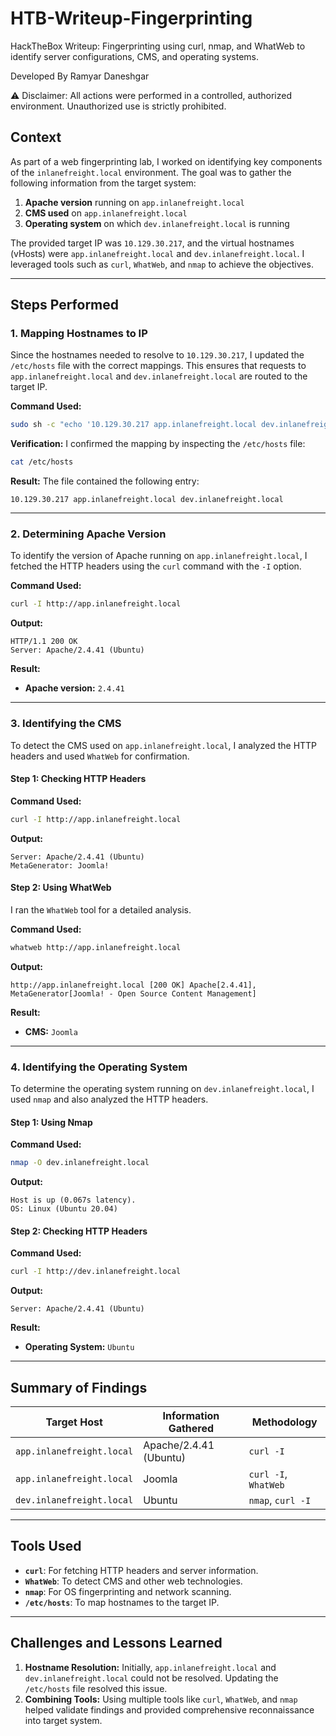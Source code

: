 # HTB-Writeup-Fingerprinting
HackTheBox Writeup: Fingerprinting using curl, nmap, and WhatWeb to identify server configurations, CMS, and operating systems.

Developed By Ramyar Daneshgar 

⚠️ Disclaimer: All actions were performed in a controlled, authorized environment. Unauthorized use is strictly prohibited.

## **Context**
As part of a web fingerprinting lab, I worked on identifying key components of the `inlanefreight.local` environment. The goal was to gather the following information from the target system:
1. **Apache version** running on `app.inlanefreight.local`
2. **CMS used** on `app.inlanefreight.local`
3. **Operating system** on which `dev.inlanefreight.local` is running

The provided target IP was `10.129.30.217`, and the virtual hostnames (vHosts) were `app.inlanefreight.local` and `dev.inlanefreight.local`. I leveraged tools such as `curl`, `WhatWeb`, and `nmap` to achieve the objectives.

---

## **Steps Performed**

### **1. Mapping Hostnames to IP**
Since the hostnames needed to resolve to `10.129.30.217`, I updated the `/etc/hosts` file with the correct mappings. This ensures that requests to `app.inlanefreight.local` and `dev.inlanefreight.local` are routed to the target IP.

**Command Used:**
```bash
sudo sh -c "echo '10.129.30.217 app.inlanefreight.local dev.inlanefreight.local' >> /etc/hosts"
```

**Verification:**
I confirmed the mapping by inspecting the `/etc/hosts` file:
```bash
cat /etc/hosts
```

**Result:**
The file contained the following entry:
```plaintext
10.129.30.217 app.inlanefreight.local dev.inlanefreight.local
```

---

### **2. Determining Apache Version**
To identify the version of Apache running on `app.inlanefreight.local`, I fetched the HTTP headers using the `curl` command with the `-I` option.

**Command Used:**
```bash
curl -I http://app.inlanefreight.local
```

**Output:**
```plaintext
HTTP/1.1 200 OK
Server: Apache/2.4.41 (Ubuntu)
```

**Result:**
- **Apache version:** `2.4.41`

---

### **3. Identifying the CMS**
To detect the CMS used on `app.inlanefreight.local`, I analyzed the HTTP headers and used `WhatWeb` for confirmation.

#### **Step 1: Checking HTTP Headers**
**Command Used:**
```bash
curl -I http://app.inlanefreight.local
```

**Output:**
```plaintext
Server: Apache/2.4.41 (Ubuntu)
MetaGenerator: Joomla!
```

#### **Step 2: Using WhatWeb**
I ran the `WhatWeb` tool for a detailed analysis.

**Command Used:**
```bash
whatweb http://app.inlanefreight.local
```

**Output:**
```plaintext
http://app.inlanefreight.local [200 OK] Apache[2.4.41], MetaGenerator[Joomla! - Open Source Content Management]
```

**Result:**
- **CMS:** `Joomla`

---

### **4. Identifying the Operating System**
To determine the operating system running on `dev.inlanefreight.local`, I used `nmap` and also analyzed the HTTP headers.

#### **Step 1: Using Nmap**
**Command Used:**
```bash
nmap -O dev.inlanefreight.local
```

**Output:**
```plaintext
Host is up (0.067s latency).
OS: Linux (Ubuntu 20.04)
```

#### **Step 2: Checking HTTP Headers**
**Command Used:**
```bash
curl -I http://dev.inlanefreight.local
```

**Output:**
```plaintext
Server: Apache/2.4.41 (Ubuntu)
```

**Result:**
- **Operating System:** `Ubuntu`

---

## **Summary of Findings**
| Target Host             | Information Gathered          | Methodology                 |
|-------------------------|-------------------------------|-----------------------------|
| `app.inlanefreight.local` | Apache/2.4.41 (Ubuntu)        | `curl -I`                   |
| `app.inlanefreight.local` | Joomla                       | `curl -I`, `WhatWeb`        |
| `dev.inlanefreight.local` | Ubuntu                       | `nmap`, `curl -I`           |

---

## **Tools Used**
- **`curl`**: For fetching HTTP headers and server information.
- **`WhatWeb`**: To detect CMS and other web technologies.
- **`nmap`**: For OS fingerprinting and network scanning.
- **`/etc/hosts`**: To map hostnames to the target IP.

---

## **Challenges and Lessons Learned**
1. **Hostname Resolution:** Initially, `app.inlanefreight.local` and `dev.inlanefreight.local` could not be resolved. Updating the `/etc/hosts` file resolved this issue.
2. **Combining Tools:** Using multiple tools like `curl`, `WhatWeb`, and `nmap` helped validate findings and provided comprehensive reconnaissance into target system. 
